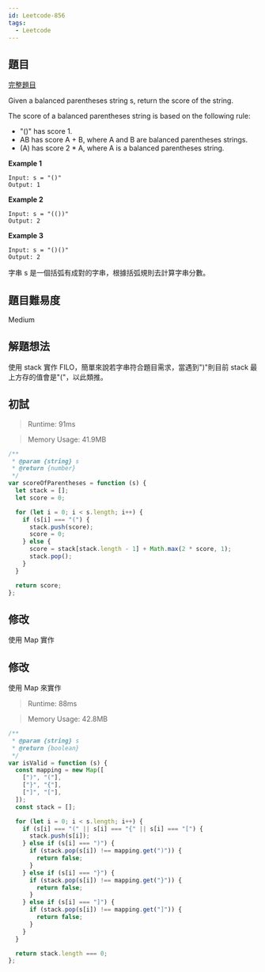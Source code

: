 ```yaml
---
id: Leetcode-856
tags:
  - Leetcode
---
```


## 題目

[完整題目](https://leetcode.com/problems/score-of-parentheses/)

Given a balanced parentheses string s, return the score of the string.

The score of a balanced parentheses string is based on the following rule:

- "()" has score 1.
- AB has score A + B, where A and B are balanced parentheses strings.
- (A) has score 2 \* A, where A is a balanced parentheses string.

**Example 1**

```
Input: s = "()"
Output: 1
```

**Example 2**

```
Input: s = "(())"
Output: 2
```

**Example 3**

```
Input: s = "()()"
Output: 2
```

字串 s 是一個括弧有成對的字串，根據括弧規則去計算字串分數。

## 題目難易度

Medium

## 解題想法

使用 stack 實作 FILO，簡單來說若字串符合題目需求，當遇到")"則目前 stack 最上方存的值會是"("，以此類推。

## 初試

> Runtime: 91ms

> Memory Usage: 41.9MB

```javascript
/**
 * @param {string} s
 * @return {number}
 */
var scoreOfParentheses = function (s) {
  let stack = [];
  let score = 0;

  for (let i = 0; i < s.length; i++) {
    if (s[i] === "(") {
      stack.push(score);
      score = 0;
    } else {
      score = stack[stack.length - 1] + Math.max(2 * score, 1);
      stack.pop();
    }
  }

  return score;
};
```

## 修改

使用 Map 實作

## 修改

使用 Map 來實作

> Runtime: 88ms

> Memory Usage: 42.8MB

```javascript
/**
 * @param {string} s
 * @return {boolean}
 */
var isValid = function (s) {
  const mapping = new Map([
    [")", "("],
    ["}", "{"],
    ["]", "["],
  ]);
  const stack = [];

  for (let i = 0; i < s.length; i++) {
    if (s[i] === "(" || s[i] === "{" || s[i] === "[") {
      stack.push(s[i]);
    } else if (s[i] === ")") {
      if (stack.pop(s[i]) !== mapping.get(")")) {
        return false;
      }
    } else if (s[i] === "}") {
      if (stack.pop(s[i]) !== mapping.get("}")) {
        return false;
      }
    } else if (s[i] === "]") {
      if (stack.pop(s[i]) !== mapping.get("]")) {
        return false;
      }
    }
  }

  return stack.length === 0;
};
```
